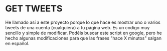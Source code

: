 GET TWEETS
==========
He llamado así a este proyecto porque lo que hace es mostrar uno o varios tweets de una cuenta (cualquiera) a tu página web. Es un codigo muy sencillo y simple de modificar. Podéis buscar este script en google, pero he hecho algunas modificaciones para que las frases "hace X minutos" salgan en español.